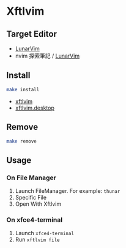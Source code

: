 
# Xftlvim


## Target Editor

* [LunarVim](https://github.com/ChristianChiarulli/LunarVim)
* nvim 探索筆記 / [LunarVim](https://samwhelp.github.io/note-about-nvim/read/case/lunarvim.html)



## Install

``` sh
make install
```

* [xftlvim](xftlvim)
* [xftlvim.desktop](xftlvim.desktop)

## Remove

``` sh
make remove
```

## Usage

### On File Manager

1. Launch FileManager. For example: `thunar`
2. Specific File
3. Open With Xftlvim

### On xfce4-terminal

1. Launch `xfce4-terminal`
2. Run `xftlvim file`
